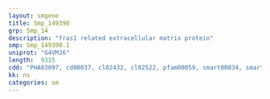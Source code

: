 ```yaml
---
layout: smgene
title: Smp_149390
grp: Smp_14
description: "fras1 related extracellular matrix protein"
smp: Smp_149390.1
uniprot: "G4VMJ6"
length:  9315
cdd: "PHA03097, cd00037, cl02432, cl02522, pfam00059, smart00034, smart00237"
kk: ns
categories: sm
---
```

